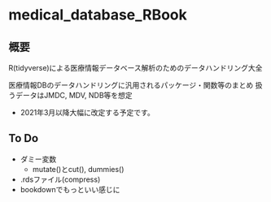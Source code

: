 # medical_database_RBook

## 概要
R(tidyverse)による医療情報データベース解析のためのデータハンドリング大全  
  
医療情報DBのデータハンドリングに汎用されるパッケージ・関数等のまとめ
扱うデータはJMDC, MDV, NDB等を想定  

- 2021年3月以降大幅に改定する予定です。

## To Do
- ダミー変数
  - mutate()とcut(), dummies()
- .rdsファイル(compress)
- bookdownでもっといい感じに
